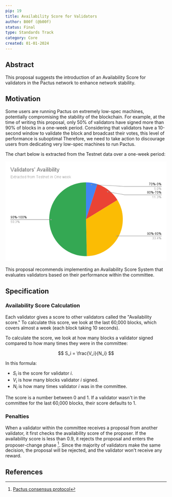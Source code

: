 ```yaml
---
pip: 19
title: Availability Score for Validators
author: B00f (@b00f)
status: Final
type: Standards Track
category: Core
created: 01-01-2024
---
```


## Abstract

This proposal suggests the introduction of an Availability Score for validators
in the Pactus network to enhance network stability.

## Motivation

Some users are running Pactus on extremely low-spec machines, potentially compromising the stability of the blockchain.
For example, at the time of writing this proposal,
only 50% of validators have signed more than 90% of blocks in a one-week period.
Considering that validators have a 10-second window to validate the block and broadcast their votes,
this level of performance is suboptimal
Therefore, we need to take action to discourage users from dedicating very low-spec machines to run Pactus.

The chart below is extracted from the Testnet data over a one-week period:

![Validators availability](../assets/pip-19/validators_avalibility_testnet.png)

This proposal recommends implementing an Availability Score System that evaluates validators
based on their performance within the committee.

## Specification

### Availability Score Calculation

Each validator gives a score to other validators called the "Availability score."
To calculate this score, we look at the last 60,000 blocks, which covers almost a week (each block taking 10 seconds).

To calculate the score, we look at how many blocks a validator signed compared to how many times they were in the committee:

$$
S_i = \frac{V_i}{N_i}
$$

In this formula:

- $S_i$ is the score for validator $i$.
- $V_i$ is how many blocks validator $i$ signed.
- $N_i$ is how many times validator $i$ was in the committee.

The score is a number between 0 and 1.
If a validator wasn't in the committee for the last 60,000 blocks, their score defaults to 1.

### Penalties

When a validator within the committee receives a proposal from another validator,
it first checks the availability score of the proposer.
If the availability score is less than $0.9$, it rejects the proposal and
enters the proposer-change phase [^1].
Since the majority of validators make the same decision, the proposal will be rejected,
and the validator won't receive any reward.

## References

[^1]: [Pactus consensus protocol](https://docs.pactus.org/protocol/consensus/protocol/)
